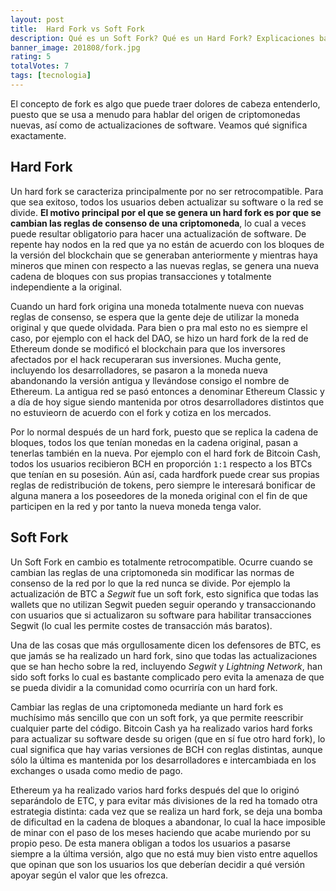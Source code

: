 ```yaml
---
layout: post
title:  Hard Fork vs Soft Fork
description: Qué es un Soft Fork? Qué es un Hard Fork? Explicaciones básicas y diferencias entre los dos.
banner_image: 201808/fork.jpg
rating: 5
totalVotes: 7
tags: [tecnologia]
---
```


El concepto de fork es algo que puede traer dolores de cabeza entenderlo, puesto que se usa a menudo para hablar del origen de criptomonedas nuevas, así como de actualizaciones de software. Veamos qué significa exactamente.

<!--more-->

## Hard Fork

Un hard fork se caracteriza principalmente por no ser retrocompatible. Para que sea exitoso, todos los usuarios deben actualizar su software o la red se divide. **El motivo principal por el que se genera un hard fork es por que se cambian las reglas de consenso de una criptomoneda**, lo cual a veces puede resultar obligatorio para hacer una actualización de software. De repente hay nodos en la red que ya no están de acuerdo con los bloques de la versión del blockchain que se generaban anteriormente y mientras haya mineros que minen con respecto a las nuevas reglas, se genera una nueva cadena de bloques con sus propias transacciones y totalmente independiente a la original.

Cuando un hard fork origina una moneda totalmente nueva con nuevas reglas de consenso, se espera que la gente deje de utilizar la moneda original y que quede olvidada. Para bien o pra mal esto no es siempre el caso, por ejemplo con el hack del DAO, se hizo un hard fork de la red de Ethereum donde se modificó el blockchain para que los inversores afectados por el hack recuperaran sus inversiones. Mucha gente, incluyendo los desarrolladores, se pasaron a la moneda nueva abandonando la versión antigua y llevándose consigo el nombre de Ethereum. La antigua red se pasó entonces a denominar Ethereum Classic y a día de hoy sigue siendo mantenida por otros desarrolladores distintos que no estuvieorn de acuerdo con el fork y cotiza en los mercados.

Por lo normal después de un hard fork, puesto que se replica la cadena de bloques, todos los que tenían monedas en la cadena original, pasan a tenerlas también en la nueva. Por ejemplo con el hard fork de Bitcoin Cash, todos los usuarios recibieron BCH en proporción `1:1` respecto a los BTCs que tenían en su posesión. Aún así, cada hardfork puede crear sus propias reglas de redistribución de tokens, pero siempre le interesará bonificar de alguna manera a los poseedores de la moneda original con el fin de que participen en la red y por tanto la nueva moneda tenga valor.

## Soft Fork

Un Soft Fork en cambio es totalmente retrocompatible. Ocurre cuando se cambian las reglas de una criptomoneda sin modificar las normas de consenso de la red por lo que la red nunca se divide. Por ejemplo la actualización de BTC a *Segwit* fue un soft fork, esto significa que todas las wallets que no utilizan Segwit pueden seguir operando y transaccionando con usuarios que si actualizaron su software para habilitar transacciones Segwit (lo cual les permite costes de transacción más baratos).

Una de las cosas que más orgullosamente dicen los defensores de BTC, es que jamás se ha realizado un hard fork, sino que todas las actualizaciones que se han hecho sobre la red, incluyendo *Segwit* y *Lightning Network*, han sido soft forks lo cual es bastante complicado pero evita la amenaza de que se pueda dividir a la comunidad como ocurriría con un hard fork.

Cambiar las reglas de una criptomoneda mediante un hard fork es muchísimo más sencillo que con un soft fork, ya que permite reescribir cualquier parte del código. Bitcoin Cash ya ha realizado varios hard forks para actualizar su software desde su origen (que en sí fue otro hard fork), lo cual significa que hay varias versiones de BCH con reglas distintas, aunque sólo la última es mantenida por los desarrolladores e intercambiada en los exchanges o usada como medio de pago.

Ethereum ya ha realizado varios hard forks después del que lo originó separándolo de ETC, y para evitar más divisiones de la red ha tomado otra estrategia distinta: cada vez que se realiza un hard fork, se deja una bomba de dificultad en la cadena de bloques a abandonar, lo cual la hace imposible de minar con el paso de los meses haciendo que acabe muriendo por su propio peso. De esta manera obligan a todos los usuarios a pasarse siempre a la última versión, algo que no está muy bien visto entre aquellos que opinan que son los usuarios los que deberían decidir a qué versión apoyar según el valor que les ofrezca.

